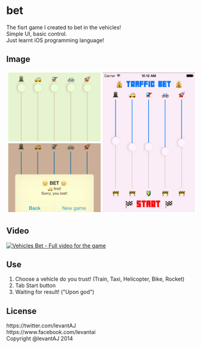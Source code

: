 bet
==================

<div>The fisrt game I created to bet in the vehicles!</div>
<div>Simple UI, basic control.</div>
<div>Just learnt iOS programming language!</div>

## Image
![Alt text](/cover.png?raw=true "Vehicles Bet Game")

## Video
[![Vehicles Bet - Full video for the game](http://img.youtube.com/vi/vEvUGYhm8EA/0.jpg)](https://www.youtube.com/watch?v=vEvUGYhm8EA&feature=youtu.be)
## Use
1. Choose a vehicle do you trust! (Train, Taxi, Helicopter, Bike, Rocket)
2. Tab Start button
3. Waiting for result! ("Upon god")

## License
<div>https://twitter.com/levantAJ</div>
<div>https://www.facebook.com/levantai</div>
<div>Copyright @levantAJ 2014</div>
